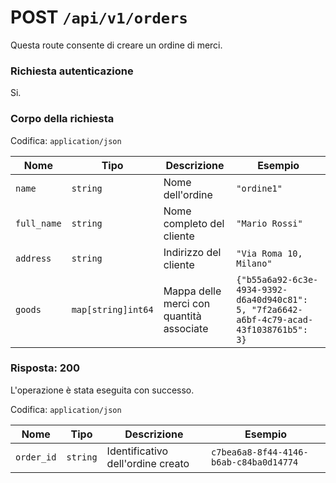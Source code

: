# POST `/api/v1/orders`

Questa route consente di creare un ordine di merci.

### Richiesta autenticazione

Si.

### Corpo della richiesta

Codifica: `application/json`

| Nome | Tipo | Descrizione | Esempio |
| ----------- | ------------------ | ---------------------------------------- | ---------------------------------------------------------------------------------------- |
| `name` | `string` | Nome dell'ordine | `"ordine1"` |
| `full_name` | `string` | Nome completo del cliente | `"Mario Rossi"` |
| `address` | `string` | Indirizzo del cliente | `"Via Roma 10, Milano"` |
| `goods` | `map[string]int64` | Mappa delle merci con quantità associate | `{"b55a6a92-6c3e-4934-9392-d6a40d940c81": 5, "7f2a6642-a6bf-4c79-acad-43f1038761b5": 3}` |

### Risposta: 200

L'operazione è stata eseguita con successo.

Codifica: `application/json`

| Nome | Tipo | Descrizione | Esempio |
| ---------- | -------- | --------------------------------- | -------------------------------------- |
| `order_id` | `string` | Identificativo dell'ordine creato | `c7bea6a8-8f44-4146-b6ab-c84ba0d14774` |
